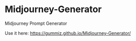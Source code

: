 # Midjourney-Generator
Midjourney Prompt Generator

Use it here:
https://gummiz.github.io/Midjourney-Generator/
